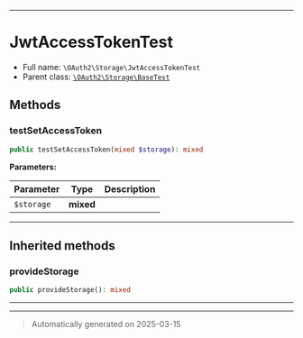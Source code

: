 ***

# JwtAccessTokenTest





* Full name: `\OAuth2\Storage\JwtAccessTokenTest`
* Parent class: [`\OAuth2\Storage\BaseTest`](./BaseTest.md)




## Methods


### testSetAccessToken



```php
public testSetAccessToken(mixed $storage): mixed
```








**Parameters:**

| Parameter | Type | Description |
|-----------|------|-------------|
| `$storage` | **mixed** |  |





***


## Inherited methods


### provideStorage



```php
public provideStorage(): mixed
```












***


***
> Automatically generated on 2025-03-15
